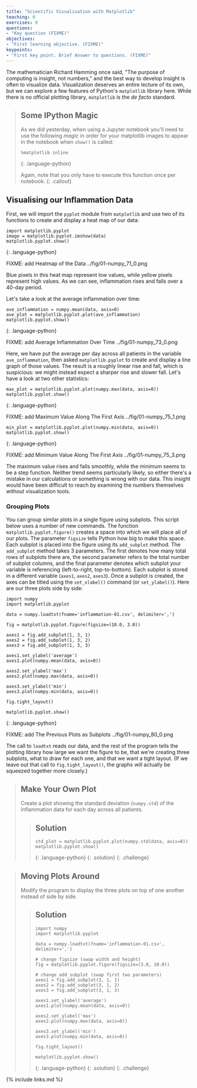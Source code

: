 ```yaml
---
title: "Scientific Visualisation with Matplotlib"
teaching: 0
exercises: 0
questions:
- "Key question (FIXME)"
objectives:
- "First learning objective. (FIXME)"
keypoints:
- "First key point. Brief Answer to questions. (FIXME)"
---
```


The mathematician Richard Hamming once said, "The purpose of computing is insight, not numbers," and
the best way to develop insight is often to visualize data.  Visualization deserves an entire
lecture of its own, but we can explore a few features of Python's `matplotlib` library here.  While
there is no official plotting library, `matplotlib` is the _de facto_ standard.

> ## Some IPython Magic
>
> As we did yesterday, when using a Jupyter notebook you'll need to use the following *magic* in order for your matplotlib images to appear in the notebook when `show()` is called:
>
> ~~~
> %matplotlib inline
> ~~~
> {: .language-python}
>
> Again, note that you only have to execute this function once per notebook.
{: .callout}


## Visualising our Inflammation Data

First, we will import the `pyplot` module from `matplotlib` and use two of its functions to create and display a heat map of our data:

~~~
import matplotlib.pyplot
image = matplotlib.pyplot.imshow(data)
matplotlib.pyplot.show()
~~~
{: .language-python}

FIXME: add Heatmap of the Data ../fig/01-numpy_71_0.png

Blue pixels in this heat map represent low values, while yellow pixels represent high values. As we can see, inflammation rises and falls over a 40-day period.

Let's take a look at the average inflammation over time:

~~~
ave_inflammation = numpy.mean(data, axis=0)
ave_plot = matplotlib.pyplot.plot(ave_inflammation)
matplotlib.pyplot.show()
~~~
{: .language-python}

FIXME: add Average Inflammation Over Time ../fig/01-numpy_73_0.png

Here, we have put the average per day across all patients in the variable `ave_inflammation`, then asked `matplotlib.pyplot` to create and display a line graph of those values.  The result is a roughly linear rise and fall, which is suspicious: we might instead expect a sharper rise and slower fall.  Let's have a look at two other statistics:

~~~
max_plot = matplotlib.pyplot.plot(numpy.max(data, axis=0))
matplotlib.pyplot.show()
~~~
{: .language-python}

FIXME: add Maximum Value Along The First Axis ../fig/01-numpy_75_1.png

~~~
min_plot = matplotlib.pyplot.plot(numpy.min(data, axis=0))
matplotlib.pyplot.show()
~~~
{: .language-python}

FIXME: add Minimum Value Along The First Axis ../fig/01-numpy_75_3.png

The maximum value rises and falls smoothly, while the minimum seems to be a step function.  Neither trend seems particularly likely, so either there's a mistake in our calculations or something is wrong with our data.  This insight would have been difficult to reach by examining the numbers themselves without visualization tools.

### Grouping Plots

You can group similar plots in a single figure using subplots. This script below uses a number of new commands. The function `matplotlib.pyplot.figure()` creates a space into which we will place all of our plots. The parameter `figsize` tells Python how big to make this space. Each subplot is placed into the figure using its `add_subplot` method. The `add_subplot` method takes 3 parameters. The first denotes how many total rows of subplots there are, the second parameter refers to the total number of subplot columns, and the final parameter denotes which subplot your variable is referencing (left-to-right, top-to-bottom). Each subplot is stored in a different variable (`axes1`, `axes2`, `axes3`). Once a subplot is created, the axes can be titled using the `set_xlabel()` command (or `set_ylabel()`). Here are our three plots side by side:

~~~
import numpy
import matplotlib.pyplot

data = numpy.loadtxt(fname='inflammation-01.csv', delimiter=',')

fig = matplotlib.pyplot.figure(figsize=(10.0, 3.0))

axes1 = fig.add_subplot(1, 3, 1)
axes2 = fig.add_subplot(1, 3, 2)
axes3 = fig.add_subplot(1, 3, 3)

axes1.set_ylabel('average')
axes1.plot(numpy.mean(data, axis=0))

axes2.set_ylabel('max')
axes2.plot(numpy.max(data, axis=0))

axes3.set_ylabel('min')
axes3.plot(numpy.min(data, axis=0))

fig.tight_layout()

matplotlib.pyplot.show()
~~~
{: .language-python}

FIXME: add The Previous Plots as Subplots ../fig/01-numpy_80_0.png

The call to `loadtxt` reads our data, and the rest of the program tells the plotting library how large we want the figure to be, that we're creating three subplots, what to draw for each one, and that we want a tight layout. (If we leave out that call to `fig.tight_layout()`, the graphs will actually be squeezed together more closely.)

> ## Make Your Own Plot
>
> Create a plot showing the standard deviation (`numpy.std`)
> of the inflammation data for each day across all patients.
>
> > ## Solution
> > ~~~
> > std_plot = matplotlib.pyplot.plot(numpy.std(data, axis=0))
> > matplotlib.pyplot.show()
> > ~~~
> > {: .language-python}
> {: .solution}
{: .challenge}

> ## Moving Plots Around
>
> Modify the program to display the three plots on top of one another
> instead of side by side.
>
> > ## Solution
> > ~~~
> > import numpy
> > import matplotlib.pyplot
> >
> > data = numpy.loadtxt(fname='inflammation-01.csv', delimiter=',')
> >
> > # change figsize (swap width and height)
> > fig = matplotlib.pyplot.figure(figsize=(3.0, 10.0))
> >
> > # change add_subplot (swap first two parameters)
> > axes1 = fig.add_subplot(3, 1, 1)
> > axes2 = fig.add_subplot(3, 1, 2)
> > axes3 = fig.add_subplot(3, 1, 3)
> >
> > axes1.set_ylabel('average')
> > axes1.plot(numpy.mean(data, axis=0))
> >
> > axes2.set_ylabel('max')
> > axes2.plot(numpy.max(data, axis=0))
> >
> > axes3.set_ylabel('min')
> > axes3.plot(numpy.min(data, axis=0))
> >
> > fig.tight_layout()
> >
> > matplotlib.pyplot.show()
> > ~~~
> > {: .language-python}
> {: .solution}
{: .challenge}

{% include links.md %}